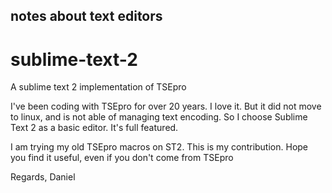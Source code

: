 ## notes about text editors

# sublime-text-2
A sublime text 2 implementation of TSEpro

I've been coding with TSEpro for over 20 years. I love it. But it did not move to linux, and is not able of 
managing text encoding. So I choose Sublime Text 2 as a basic editor. It's full featured.

I am trying my old TSEpro macros on ST2. This is my contribution. Hope you find it useful, even if you don't come from 
TSEpro

Regards,
Daniel
